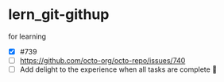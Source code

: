# lern_git-githup
for learning


- [x] #739
- [ ] https://github.com/octo-org/octo-repo/issues/740
- [ ] Add delight to the experience when all tasks are complete :tada:
